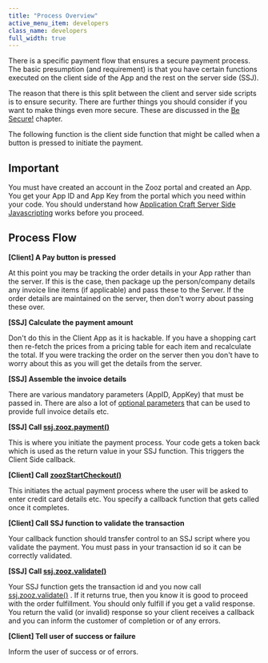 ```yaml
---
title: "Process Overview"
active_menu_item: developers
class_name: developers
full_width: true
---
```



There is a specific payment flow that ensures a secure payment process. The basic presumption (and requirement) is that you have certain functions executed on the client side of the App and the rest on the server side (SSJ).

The reason that there is this split between the client and server side scripts is to ensure security. There are further things you should consider if you want to make things even more secure. These are discussed in the [Be Secure!](/developers/documentation/product-guide/advanced-features/credit-card-payment-processing/be-secure) chapter.

The following function is the client side function that might be called when a button is pressed to initiate the payment.

## Important

You must have created an account in the Zooz portal and created an App. You get your App ID and App Key from the portal which you need within your code. You should understand how [Application Craft Server Side Javascripting](/developers/documentation/scripting-apis/server-side-scripting-overview/) works before you proceed.

## Process Flow

**[Client] A Pay button is pressed**

At this point you may be tracking the order details in your App rather than the server. If this is the case, then package up the person/company details any invoice line items (if applicable) and pass these to the Server. If the order details are maintained on the server, then don't worry about passing these over.

**[SSJ] Calculate the payment amount**

Don't do this in the Client App as it is hackable. If you have a shopping cart then re-fetch the prices from a pricing table for each item and recalculate the total. If you were tracking the order on the server then you don't have to worry about this as you will get the details from the server.

**[SSJ] Assemble the invoice details**

There are various mandatory parameters (AppID, AppKey) that must be passed in. There are also a lot of [optional parameters](/developers/documentation/product-guide/advanced-features/credit-card-payment-processing/payment-parameters) that can be used to provide full invoice details etc.

**[SSJ] Call [ssj.zooz.payment()](/developers/documentation/scripting-apis/server-side-api/ssj-object/credit-card-payments/payment)**

This is where you initiate the payment process. Your code gets a token back which is used as the return value in your SSJ function. This triggers the Client Side callback.

**[Client] Call [zoozStartCheckout()](/developers/documentation/scripting-apis/server-side-api/ssj-object/credit-card-payments/zoozstartcheckout)**

This initiates the actual payment process where the user will be asked to enter credit card details etc. You specify a callback function that gets called once it completes.

**[Client] Call SSJ function to validate the transaction**

Your callback function should transfer control to an SSJ script where you validate the payment. You must pass in your transaction id so it can be correctly validated.

**[SSJ] Call [ssj.zooz.validate()](/developers/documentation/scripting-apis/server-side-api/ssj-object/credit-card-payments/validate)**

Your SSJ function gets the transaction id and you now call [ssj.zooz.validate()](/developers/documentation/scripting-apis/server-side-api/ssj-object/credit-card-payments/validate) . If it returns true, then you know it is good to proceed with the order fulfillment. You should only fulfill if you get a valid response. You return the valid (or invalid) response so your client receives a callback and you can inform the customer of completion or of any errors.

**[Client] Tell user of success or failure**

Inform the user of success or of errors.
